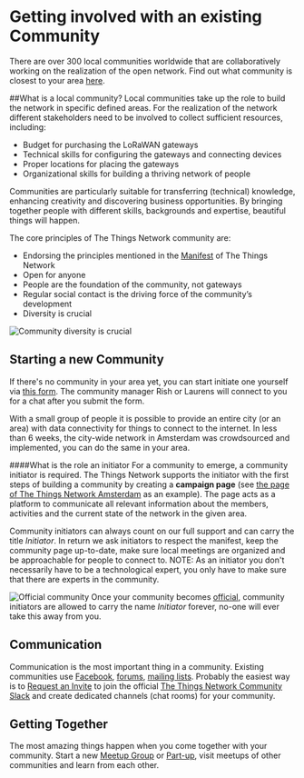 # Getting involved with an existing Community

There are over 300 local communities worldwide that are collaboratively working on the realization of the open network. Find out what community is closest to your area [here](http://thethingsnetwork.org/community).

##What is a local community?
Local communities take up the role to build the network in specific defined areas. For the realization of the network different stakeholders need to be involved to collect sufficient resources, including:
* Budget for purchasing the LoRaWAN gateways
* Technical skills for configuring the gateways and connecting devices
* Proper locations for placing the gateways
* Organizational skills for building a thriving network of people

Communities are particularly suitable for transferring (technical) knowledge, enhancing creativity and discovering business opportunities. By bringing together people with different skills, backgrounds and expertise, beautiful things will happen.

The core principles of The Things Network community are:
* Endorsing the principles mentioned in the [Manifest](https://github.com/TheThingsNetwork/Manifest) of The Things Network
* Open for anyone
* People are the foundation of the community, not gateways
* Regular social contact is the driving force of the community’s development
* Diversity is crucial

![Community diversity is crucial](https://www.thethingsnetwork.org/wiki/uploads/Diversity.jpg)

## Starting a new Community

If there's no community in your area yet, you can start initiate one yourself via [this form](https://www.thethingsnetwork.org/start-a-community/). The community manager Rish or Laurens will connect to you for a chat after you submit the form.


With a small group of people it is possible to provide an entire city (or an area) with data connectivity for things to connect to the internet. In less than 6 weeks, the city-wide network in Amsterdam was crowdsourced and implemented, you can do the same in your area.

####What is the role an initiator
For a community to emerge, a community initiator is required. The Things Network supports the initiator with the first steps of building a community by creating a **campaign page** (see [the page of The Things Network Amsterdam](https://www.thethingsnetwork.org/community/amsterdam/) as an example). The page acts as a platform to communicate all relevant information about the members, activities and the current state of the network in the given area.


Community initiators can always count on our full support and can carry the title *Initiator*. In return we ask initiators to respect the manifest, keep the community page up-to-date, make sure local meetings are organized and be approachable for people to connect to. NOTE: As an initiator you don't necessarily have to be a technological expert, you only have to make sure that there are experts in the community. 

![Official community](https://www.thethingsnetwork.org/media/md_editor/image-1480504982587.43.19_PM.large.png)
Once your community becomes [official](https://www.thethingsnetwork.org/article/becoming-official-communities), community initiators are allowed to carry the name *Initiator* forever, no-one will ever take this away from you.


## Communication

Communication is the most important thing in a community. Existing communities use [Facebook](https://www.facebook.com/), [forums](http://forum.thethingsnetwork.org/c/regions), [mailing lists](https://groups.google.com/). Probably the easiest way is to [Request an Invite](https://account.thethingsnetwork.com/) to join the official [The Things Network Community Slack](http://thethingsnetwork.slack.com/) and create dedicated channels (chat rooms) for your community.

## Getting Together

The most amazing things happen when you come together with your community. Start a new [Meetup Group](http://www.meetup.com/) or [Part-up](https://part-up.com/tribes/thethingsnetwork), visit meetups of other communities and learn from each other.
